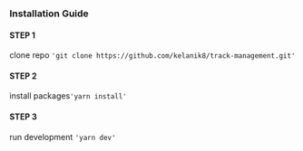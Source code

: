 ### Installation Guide

#### STEP 1

clone repo `'git clone https://github.com/kelanik8/track-management.git'`

#### STEP 2

install packages`'yarn install'`

#### STEP 3

run development `'yarn dev'`

